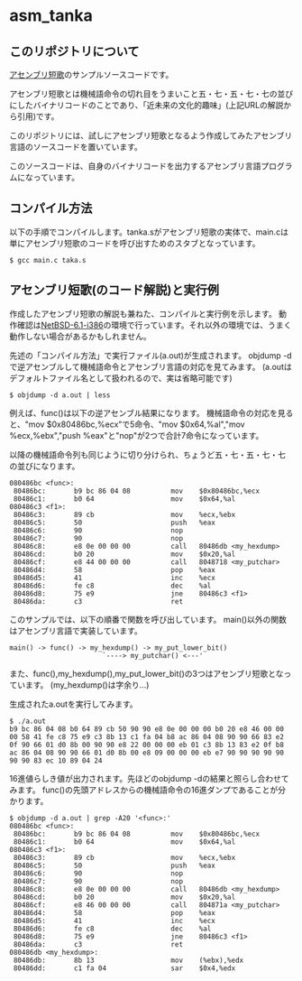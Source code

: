 asm_tanka
=========

このリポジトリについて
----------------------

[アセンブリ短歌](http://kozos.jp/asm-tanka/)のサンプルソースコードです。

アセンブリ短歌とは機械語命令の切れ目をうまいこと五・七・五・七・七の並びにしたバイナリコードのことであり、「近未来の文化的趣味」(上記URLの解説から引用)です。

このリポジトリには、試しにアセンブリ短歌となるよう作成してみたアセンブリ言語のソースコードを置いています。

このソースコードは、自身のバイナリコードを出力するアセンブリ言語プログラムになっています。

コンパイル方法
--------------

以下の手順でコンパイルします。tanka.sがアセンブリ短歌の実体で、main.cは単にアセンブリ短歌のコードを呼び出すためのスタブとなっています。

    $ gcc main.c taka.s

アセンブリ短歌(のコード解説)と実行例
------------------------------------

作成したアセンブリ短歌の解説も兼ねた、コンパイルと実行例を示します。
動作確認は[NetBSD-6.1-i386](http://wiki.NetBSD.org/ports/i386/)の環境で行っています。それ以外の環境では、うまく動作しない場合があるかもしれません。

先述の「コンパイル方法」で実行ファイル(a.out)が生成されます。
objdump -dで逆アセンブルして機械語命令とアセンブリ言語の対応を見てみます。
(a.outはデフォルトファイル名として扱われるので、実は省略可能です)

    $ objdump -d a.out | less

例えば、func()は以下の逆アセンブル結果になります。
機械語命令の対応を見ると、"mov $0x80486bc,%ecx"で5命令、"mov $0x64,%al","mov %ecx,%ebx","push %eax"と"nop"が2つで合計7命令になっています。

以降の機械語命令列も同じように切り分けられ、ちょうど五・七・五・七・七の並びになります。

    080486bc <func>:
     80486bc:       b9 bc 86 04 08          mov    $0x80486bc,%ecx
     80486c1:       b0 64                   mov    $0x64,%al
    080486c3 <f1>:
     80486c3:       89 cb                   mov    %ecx,%ebx
     80486c5:       50                      push   %eax
     80486c6:       90                      nop
     80486c7:       90                      nop
     80486c8:       e8 0e 00 00 00          call   80486db <my_hexdump>
     80486cd:       b0 20                   mov    $0x20,%al
     80486cf:       e8 44 00 00 00          call   8048718 <my_putchar>
     80486d4:       58                      pop    %eax
     80486d5:       41                      inc    %ecx
     80486d6:       fe c8                   dec    %al
     80486d8:       75 e9                   jne    80486c3 <f1>
     80486da:       c3                      ret
    
このサンプルでは、以下の順番で関数を呼び出しています。
main()以外の関数はアセンブリ言語で実装しています。

    main() -> func() -> my_hexdump() -> my_put_lower_bit()
                           `----> my_putchar() <---'

また、func(),my_hexdump(),my_put_lower_bit()の3つはアセンブリ短歌となっています。
(my_hexdump()は字余り...)

生成されたa.outを実行してみます。

    $ ./a.out
    b9 bc 86 04 08 b0 64 89 cb 50 90 90 e8 0e 00 00 00 b0 20 e8 46 00 00 00 58 41 fe c8 75 e9 c3 8b 13 c1 fa 04 b8 ac 86 04 08 90 90 66 83 e2 0f 90 66 01 d0 8b 00 90 90 e8 22 00 00 00 eb 01 c3 8b 13 83 e2 0f b8 ac 86 04 08 90 90 66 01 d0 8b 00 e8 09 00 00 00 eb e7 90 90 90 90 90 90 90 83 ec 10 89 04 24

16進値らしき値が出力されます。先ほどのobjdump -dの結果と照らし合わせてみます。
func()の先頭アドレスからの機械語命令の16進ダンプであることが分かります。

    $ objdump -d a.out | grep -A20 '<func>:'
    080486bc <func>:
     80486bc:       b9 bc 86 04 08          mov    $0x80486bc,%ecx
     80486c1:       b0 64                   mov    $0x64,%al
    080486c3 <f1>:
     80486c3:       89 cb                   mov    %ecx,%ebx
     80486c5:       50                      push   %eax
     80486c6:       90                      nop
     80486c7:       90                      nop
     80486c8:       e8 0e 00 00 00          call   80486db <my_hexdump>
     80486cd:       b0 20                   mov    $0x20,%al
     80486cf:       e8 46 00 00 00          call   804871a <my_putchar>
     80486d4:       58                      pop    %eax
     80486d5:       41                      inc    %ecx
     80486d6:       fe c8                   dec    %al
     80486d8:       75 e9                   jne    80486c3 <f1>
     80486da:       c3                      ret
    080486db <my_hexdump>:
     80486db:       8b 13                   mov    (%ebx),%edx
     80486dd:       c1 fa 04                sar    $0x4,%edx


